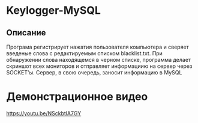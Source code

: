 # Keylogger-MySQL
## Описание
Програма регистрирует нажатия пользователя компьютера и сверяет введеные слова с редактируемым списком blacklist.txt. При обнаружении слова находящемся в черном списке, программа делает скриншот всех мониторов и отправляет информациию на сервер через SOCKET'ы. Сервер, в свою очередь, заносит информацию в MySQL
# Демонстрационное видео
https://youtu.be/NSckbtlA7GY
